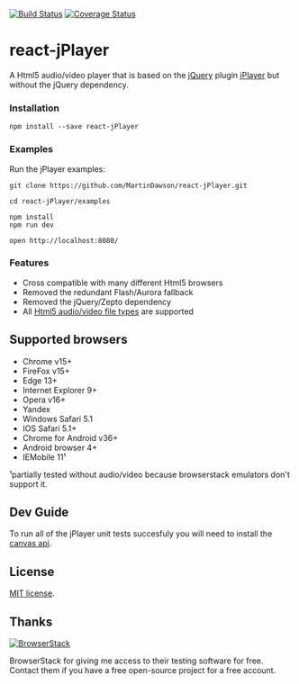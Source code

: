 [![Build Status](https://travis-ci.org/MartinDawson/react-jPlayer.svg?branch=master)](https://travis-ci.org/MartinDawson/react-jPlayer)
[![Coverage Status](https://coveralls.io/repos/github/MartinDawson/react-jPlayer/badge.svg?branch=master)](https://coveralls.io/github/MartinDawson/react-jPlayer?branch=master)

# react-jPlayer
A Html5 audio/video player that is based on the [jQuery](http://jquery.com/) plugin [jPlayer](http://jplayer.org/) but without the jQuery dependency.

### Installation
```npm install --save react-jPlayer```

### Examples
Run the jPlayer examples:

```
git clone https://github.com/MartinDawson/react-jPlayer.git

cd react-jPlayer/examples

npm install
npm run dev

open http://localhost:8080/
```

### Features
* Cross compatible with many different Html5 browsers
* Removed the redundant Flash/Aurora fallback
* Removed the jQuery/Zepto dependency
* All [Html5 audio/video file types](https://developer.mozilla.org/en-US/docs/Web/HTML/Supported_media_formats) are supported

## Supported browsers
* Chrome v15+
* FireFox v15+
* Edge 13+
* Internet Explorer 9+
* Opera v16+
* Yandex
* Windows Safari 5.1
* IOS Safari 5.1+
* Chrome for Android v36+
* Android browser 4+
* IEMobile 11¹

¹partially tested without audio/video because browserstack emulators don't support it.

## Dev Guide
To run all of the jPlayer unit tests succesfuly you will need to install the [canvas api](https://www.npmjs.com/package/canvas).

## License
[MIT license](http://opensource.org/licenses/MIT).

## Thanks
[1]: https://www.browserstack.com/
[2]: https://cloud.githubusercontent.com/assets/15030491/22504241/4240e478-e86d-11e6-8147-d2771655346a.png
[![BrowserStack][2]][1]

BrowserStack for giving me access to their testing software for free. Contact them if you have a free open-source project for a free account.
